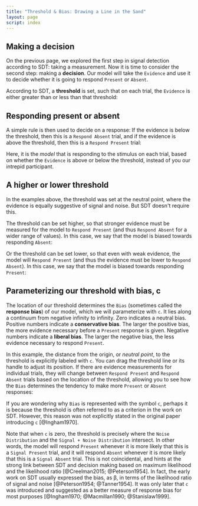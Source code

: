 ```yaml
---
title: "Threshold & Bias: Drawing a Line in the Sand"
layout: page
script: index
---
```


## Making a decision

On the previous page, we explored the first step in signal detection according to SDT: taking a
measurement. Now it is time to consider the second step: making a **decision**. Our model will take
the `Evidence` and use it to decide whether it is going to respond `Present`
or `Absent`.

According to SDT, a **threshold** is set, such that on each trial, the `Evidence` is either greater
than or less than that threshold:

<sdt-example-model>
  <sdt-control run pause reset trials="10"></sdt-control>
  <rdk-task count="100" coherence=".5" trials="10" duration="500" wait="250" iti="250"></rdk-task>
  <sdt-model histogram threshold color="none" d="2.5" c="0"></sdt-model>
</sdt-example-model>

## Responding present or absent

A simple rule is then used to decide on a response: If the evidence is below the threshold, then
this is a `Respond Absent` trial, and if the evidence is above the threshold, then this is a
`Respond Present` trial:

<sdt-example-model>
  <sdt-control run pause reset trials="10"></sdt-control>
  <rdk-task count="100" coherence=".5" trials="10" duration="500" wait="550" iti="250"></rdk-task>
  <sdt-model histogram threshold color="response" d="2.5" c="0"></sdt-model>
  <sdt-response feedback="none"></sdt-response>
</sdt-example-model>

Here, it is the *model* that is responding to the stimulus on each trial, based on whether the
`Evidence` is above or below the threshold, instead of you our intrepid participant.

## A higher or lower threshold

In the examples above, the threshold was set at the neutral point, where the evidence is equally
suggestive of signal and noise. But SDT doesn't require this.

The threshold can be set higher, so that stronger evidence must be measured for the model to
`Respond Present` (and thus `Respond Absent` for a wider range of values). In this case, we say that
the model is biased towards responding `Absent`:

<sdt-example-model>
  <sdt-control run pause reset trials="10"></sdt-control>
  <rdk-task count="100" coherence=".5" trials="10" duration="500" wait="550" iti="250"></rdk-task>
  <sdt-model histogram threshold color="response" d="2.5" c="2"></sdt-model>
  <sdt-response feedback="none"></sdt-response>
</sdt-example-model>

Or the threshold can be set lower, so that even with weak evidence, the model will `Respond Present`
(and thus the evidence must be lower to `Respond Absent`). In this case, we say that the model is
biased towards responding `Present`:

<sdt-example-model>
  <sdt-control run pause reset trials="10"></sdt-control>
  <rdk-task count="100" coherence=".5" trials="10" duration="500" wait="550" iti="250"></rdk-task>
  <sdt-model histogram threshold color="response" d="2.5" c="-2"></sdt-model>
  <sdt-response feedback="none"></sdt-response>
</sdt-example-model>

## Parameterizing our threshold with bias, <span class="math-var">c</span>

The location of our threshold determines the `Bias` (sometimes called the **response bias**) of our
model, which we will parameterize with `c`. It lies along a continuum from negative infinity to
infinity. Zero indicates a neutral bias. Positive numbers indicate a **conservative bias**. The
larger the positive bias, the more evidence necessary before a `Present` response is given. Negative
numbers indicate a **liberal bias**. The larger the negative bias, the less evidence necessary to
respond `Present`.

In this example, the distance from the origin, or *neutral point*, to the threshold is explicitly
labeled with `c`. You can drag the threshold line or its handle to adjust its position. If there are
evidence measurements for individual trials, they will change between `Respond Present` and
`Respond Absent` trials based on the location of the threshold, allowing you to see how the `Bias`
determines the tendency to make more `Present` or `Absent` responses:

<sdt-example-model>
  <sdt-control run pause reset trials="10"></sdt-control>
  <rdk-task count="100" coherence=".5" trials="10" duration="500" wait="550" iti="250"></rdk-task>
  <sdt-model interactive threshold bias histogram color="response" d="2.5" c="1"></sdt-model>
  <sdt-response feedback="none"></sdt-response>
</sdt-example-model>

If you are wondering why `Bias` is represented with the symbol `c`, perhaps it is because the
threshold is often referred to as a <span class="math-var">c</span>riterion in the work on SDT.
However, this reason was not explicitly stated in the original paper introducing `c` [@Ingham1970].

Note that when `c` is zero, the threshold is precisely where the `Noise Distribution` and the
`Signal + Noise Distribution` intersect. In other words, the model will respond `Present` whenever
it is more likely that this is a `Signal Present` trial, and it will respond `Absent` whenever it is
more likely that this is a `Signal Absent` trial. This is not coincidental, and hints at the strong
link between SDT and decision making based on maximum likelihood and the likelihood ratio
[@Creelman2015; @Peterson1954]. In fact, the early work on SDT usually expressed the bias, as <span
class="math-var">β</span>, in terms of the likelihood ratio of signal and noise [@Peterson1954;
@Tanner1954]. It was only later that `c` was introduced and suggested as a better measure of
response bias for most purposes [@Ingham1970; @Macmillan1990; @Stanislaw1999].

